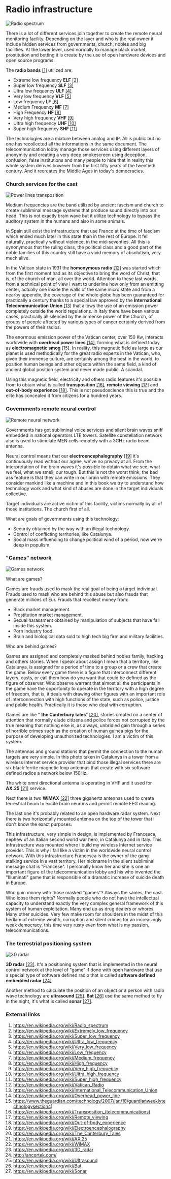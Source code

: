 # Radio infrastructure

![Radio spectrum](../Images/Frq_Band_Comparison.png)

There is a lot of different services join together to create the remote neural monitoring facility. Depending on the layer and  who is the real owner it include hidden services from governments, church, nobles and big facilities. At the lower level, used normally to manage black market, prostitution and betting it is create by the use of open hardware devices and open source programs. 

The **radio bands** [[1]](https://en.wikipedia.org/wiki/Radio_spectrum) utilized are:

- Extreme low frequency **ELF** [[2]](https://en.wikipedia.org/wiki/Extremely_low_frequency)
- Super low frequency **SLF** [[3]](https://en.wikipedia.org/wiki/Super_low_frequency)
- Ultra low frequency **ULF** [[4]](https://en.wikipedia.org/wiki/Ultra_low_frequency)
- Very low frequency **VLF** [[5]](https://en.wikipedia.org/wiki/Very_low_frequency)
- Low frequency **LF** [[6]](https://en.wikipedia.org/wiki/Low_frequency)
- Medium Frequency **MF** [[7]](https://en.wikipedia.org/wiki/Medium_frequency)
- High Frequency **HF** [[8]](https://en.wikipedia.org/wiki/High_frequency)
- Very high frequency **VHF** [[9]](https://en.wikipedia.org/wiki/Very_high_frequency)
- Ultra high frequency **UHF** [[10]](https://en.wikipedia.org/wiki/Ultra_high_frequency)
- Super high frequency **SHF** [[11]](https://en.wikipedia.org/wiki/Super_high_frequency)

The technologies are a mixture between analog and IP. All is public but no one has recollected all the informations in the same document. The telecommunication lobby manage those services using different layers of anonymity and creating a very deep smokescreen using deception, confusion, false institutions and many people to hide that in reality this whole system derives however from the first fifty years of the twentieth century. And it recreates the Middle Ages in today's democracies. 

### Church services for the cast

![Power lines transposition](../Images/powerlinetranspotion.jpg)

Medium frequencies are the band utilized by ancient fascism and church to create subliminal message systems that produce sound directly into our head. This is not exactly brain wave but it utilize technology to bypass the auditory system in the humans and also in some animals.

In Spain still exist the infrastructure that use Franco at the time of fascism which ended much later in this state than in the rest of Europe. It fell naturally, practically without violence, in the mid-seventies. All this is synonymous that the ruling class, the political class and a good part of the noble families of this country still have a vivid memory of absolutism, very much alive.

In the Vatican state in 1931 the **homonymous radio** [[12]](https://en.wikipedia.org/wiki/Vatican_Radio) was started which from the first moment had as its objective to bring the word of Christ, that is, of the church of man, all over the world. Attention to these last words, from a technical point of view I want to underline how only from an emitting center, actually one inside the walls of the same micro state and from a nearby appendix, the coverage of the whole globe has been guaranteed for practically a century thanks to a special law approved by the **International Telecommunication Union** [[13]](https://en.wikipedia.org/wiki/International_Telecommunication_Union) that allows the use of an emission power completely outside the world regulations. In Italy there have been various cases, practically all silenced by the immense power of the Church, of groups of people affected by various types of cancer certainly derived from the powers of their radios.

The enormous emission power of the Vatican center, over 150 Kw, interacts worldwide with **overhead power lines** [[14]](https://en.wikipedia.org/wiki/Overhead_power_line), forming what is defined today as **electromagnetic smog** [[15]](https://www.theguardian.com/technology/2007/jan/18/guardianweeklytechnologysection4). In reality, this magnetic field as large as our planet is used methodically for the great radio experts in the Vatican, who, given their immense culture, are certainly among the best in the world, to position human beings and other objects within the same field, a kind of ancient global position system and never made public. A scandal.

Using this magnetic field, electricity and others radio features it's possible from to obtain what is called **transposition** [[16]](https://en.wikipedia.org/wiki/Transposition_(telecommunications)), **remote viewing** [[17]](https://en.wikipedia.org/wiki/Remote_viewing) and **out-of-body experience** [[18]](https://en.wikipedia.org/wiki/Out-of-body_experience). This is not pseudoscience this is true and the elite has concealed it from citizens for a hundred years.

### Governments remote neural control

![Remote neural network](../Images/satcycle3-4_2_orig.png)

Governments has got subliminal voice services and silent brain waves sniff embedded in national operators LTE towers. Satellite constellation network also is used to stimulate MEN cells remotely with a 3GHz radio beam antenna. 

Neural control means that our **electroencephalography** [[19]](https://en.wikipedia.org/wiki/Electroencephalography) it's continuously read without our agree, we've no privacy at all. From the interpretation of the brain waves it's possible to obtain what we see, what we feel, what we smell, our tough. But this is not the worst think, the bad ass feature is that they can write in our brain with remote emissions. They consider mankind like a machine and in this book we try to understand how technology work and what kind of abuses are done in the target individuals collective.

Target individuals are active victim of this facility, victims normally by all of those institutions. The church first of all.

What are goals of governments using this technology:

- Security obtained by the way with an illegal technology.
- Control of conflicting territories, like Catalunya.
- Social mass influencing to change political wind of a period, now we're deep in populism.

### "Games" network

![Games network](../Images/EOFWNG2X0AA_epp.jpeg)

What are games?

Games are frauds used to mask the real goal of being a target individual. Frauds used to mask who are behind this abuse but also frauds that generate millions of Eur. Frauds that recollect money from:

- Black market management.
- Prostitution market management.
- Sexual harassment obtained by manipulation of subjects that have fall inside this system.
- Porn industry food.
- Brain and biological data sold to high tech big firm and military facilities.

Who are behind games? 

Games are assigned and completely masked behind nobles family, hacking and others stories. When I speak about assign I mean that a territory, like Catalunya, is assigned for a period of time to a group or a crew that create the game. Below every game there is a figure that interconnect different layers, casts, or call them how do you want that could be defined as the figure of observer. Who observe warrant that almost all the participants in the game have the opportunity to operate in the territory with a high degree of freedom, that is, it deals with drawing other figures with an important role of interconnection with high functions of the state, such as police, justice and public health. Practically it is those who deal with corruption.

Games are like " **the Canterbury tales**" [[20]](https://en.wikipedia.org/wiki/The_Canterbury_Tales), stories created on a center of attention that normally elude citizens and police forces not corrupted by the true meaning that nothing else is, as always, unbridled gain through a series of horrible crimes such as the creation of human guinea pigs for the purpose of developing unauthorized technologies. I am a victim of this system.

The antennas and ground stations that permit the connection to the human targets are very simple. In this photo taken in Catalunya in a tower from a wireless Internet service provider that bind those illegal services  there are six black ferrite magnetic loop antennas that create with six software defined radios a network below 150Hz. 

The white omni directional antenna is operating in VHF and it used for **AX.25** [[21]](https://en.wikipedia.org/wiki/AX.25) service. 

Next there is two **WiMAX** [[22]](https://en.wikipedia.org/wiki/WiMAX) three gigahertz antennas used to create terrestrial beam to excite brain neurons and permit remote EEG reading. 

The last one it's probably related to an open hardware radar system. Next there is two horizontally mounted antenna on the top of the tower that i don't know the exact purposes. 

This infrastructure, very simple in design, is implemented by Francesca, nephew of an Italian second world war hero, in Catalunya and in Italy. This infrastructure was mounted where i build my wireless Internet service provider. This is why i fall like a victim in the worldwide neural control network. With this infrastructure Francesca is the owner of the gang stalking service in a vast territory. Her nickname in the silent subliminal message chat is "Francese". I personally know her and she is one an important figure of the telecommunication lobby and his who invented the "Illuminati" game that is responsible of a dramatic increase of suicide death in Europe.

Who gain money with those masked "games"? Always the sames, the cast. Who loose them rights? Normally people who do not have the intellectual capacity to understand exactly the very complex general framework of this system of human exploitation. Many end up as drug dealers or whores. Many other suicides. Very few make room for shoulders in the midst of this bedlam of extreme wealth, corruption and silent crimes for an increasingly weak democracy, this time very rusty even from what is my passion, telecommunications.

### The terrestrial positioning system

![3D radar](../Images/istockphoto-1017394876-640x640.jpg)

**3D radar** [[23]](https://en.wikipedia.org/wiki/3D_radar). It's a positioning system that is implemented in the neural control network at the level of "game" if done with open hardware that use a special type of software defined radio that is called **software defined embedded radar** [[24]](http://ancortek.com/).

Another method to calculate the position of an object or a person with radio wave technology are **ultrasound** [[25]](https://en.wikipedia.org/wiki/Ultrasound). **Bat** [[26]](https://en.wikipedia.org/wiki/Bat) use the same method to fly in the night, it's what is called **sonar** [[27]](https://en.wikipedia.org/wiki/Sonar).

### External links

1. https://en.wikipedia.org/wiki/Radio_spectrum
2. https://en.wikipedia.org/wiki/Extremely_low_frequency
3. https://en.wikipedia.org/wiki/Super_low_frequency
4. https://en.wikipedia.org/wiki/Ultra_low_frequency
5. https://en.wikipedia.org/wiki/Very_low_frequency
6. https://en.wikipedia.org/wiki/Low_frequency
7. https://en.wikipedia.org/wiki/Medium_frequency
8. https://en.wikipedia.org/wiki/High_frequency
9. https://en.wikipedia.org/wiki/Very_high_frequency
10. https://en.wikipedia.org/wiki/Ultra_high_frequency
11. https://en.wikipedia.org/wiki/Super_high_frequency
12. https://en.wikipedia.org/wiki/Vatican_Radio
13. https://en.wikipedia.org/wiki/International_Telecommunication_Union
14. https://en.wikipedia.org/wiki/Overhead_power_line
15. https://www.theguardian.com/technology/2007/jan/18/guardianweeklytechnologysection4)
16. https://en.wikipedia.org/wiki/Transposition_(telecommunications)
17. https://en.wikipedia.org/wiki/Remote_viewing
18. https://en.wikipedia.org/wiki/Out-of-body_experience
19. https://en.wikipedia.org/wiki/Electroencephalography
20. https://en.wikipedia.org/wiki/The_Canterbury_Tales
21. https://en.wikipedia.org/wiki/AX.25
22. https://en.wikipedia.org/wiki/WiMAX
23. https://en.wikipedia.org/wiki/3D_radar
24. http://ancortek.com/
25. https://en.wikipedia.org/wiki/Ultrasound
26. https://en.wikipedia.org/wiki/Bat
27. https://en.wikipedia.org/wiki/Sonar